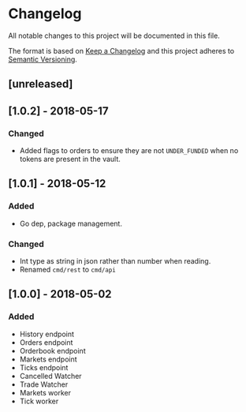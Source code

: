 # Changelog

All notable changes to this project will be documented in this file.

The format is based on [Keep a Changelog](http://keepachangelog.com/en/1.0.0/)
and this project adheres to [Semantic Versioning](http://semver.org/spec/v2.0.0.html).

## [unreleased]

## [1.0.2] - 2018-05-17

### Changed
 - Added flags to orders to ensure they are not ```UNDER_FUNDED``` when no tokens are present in the vault.

## [1.0.1] - 2018-05-12

### Added
 - Go dep, package management.
 
### Changed
 - Int type as string in json rather than number when reading.
 - Renamed ```cmd/rest``` to ```cmd/api```

## [1.0.0] - 2018-05-02

### Added
 - History endpoint
 - Orders endpoint
 - Orderbook endpoint
 - Markets endpoint
 - Ticks endpoint
 - Cancelled Watcher
 - Trade Watcher
 - Markets worker
 - Tick worker
